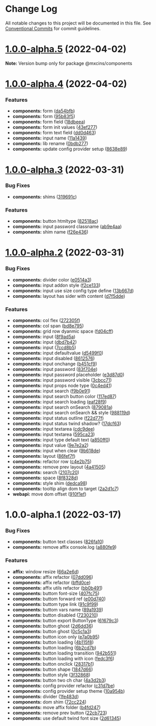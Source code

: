 # Change Log

All notable changes to this project will be documented in this file.
See [Conventional Commits](https://conventionalcommits.org) for commit guidelines.

# [1.0.0-alpha.5](https://github.com/maxiaochuan/mxcins/compare/@mxcins/components@1.0.0-alpha.4...@mxcins/components@1.0.0-alpha.5) (2022-04-02)

**Note:** Version bump only for package @mxcins/components





# [1.0.0-alpha.4](https://github.com/maxiaochuan/mxcins/compare/@mxcins/components@1.0.0-alpha.3...@mxcins/components@1.0.0-alpha.4) (2022-04-02)


### Features

* **components:** form ([da54bfb](https://github.com/maxiaochuan/mxcins/commit/da54bfbc1168c45231af9204aa0cfd4c68a80924))
* **components:** form ([95b83f5](https://github.com/maxiaochuan/mxcins/commit/95b83f5daf5b2148886007fed067b4610c5d72a3))
* **components:** form field ([18dbeea](https://github.com/maxiaochuan/mxcins/commit/18dbeea2c71433d2f97453740cf16c595c8e9498))
* **components:** form init values ([43ef277](https://github.com/maxiaochuan/mxcins/commit/43ef277741e91aa4250199eccc9dd5dacee3a83a))
* **components:** form text field ([dd0d463](https://github.com/maxiaochuan/mxcins/commit/dd0d46359ba405cb5d2d69f36ebb5e256848c137))
* **components:** input name ([11a1439](https://github.com/maxiaochuan/mxcins/commit/11a1439e0f78446021a66b006ece7a97e4ce41f7))
* **components:** lib rename ([0bdb277](https://github.com/maxiaochuan/mxcins/commit/0bdb277c1a6162b4f438cc684d8452b1662bee93))
* **components:** update config provider setup ([8638e89](https://github.com/maxiaochuan/mxcins/commit/8638e8971460ad942e757255b1ef7e464fe57f2d))





# [1.0.0-alpha.3](https://github.com/maxiaochuan/mxcins/compare/@mxcins/components@1.0.0-alpha.2...@mxcins/components@1.0.0-alpha.3) (2022-03-31)


### Bug Fixes

* **components:** shims ([319691c](https://github.com/maxiaochuan/mxcins/commit/319691c1f16c5565a73b7919ba1f39a85ddac096))


### Features

* **components:** button htmltype ([82518ac](https://github.com/maxiaochuan/mxcins/commit/82518ac2d7ada8b23cac6b31e309bbb3fca3ed4d))
* **components:** input password classname ([ab9e4aa](https://github.com/maxiaochuan/mxcins/commit/ab9e4aae3d2f6b500be59b10e4efe4c611ceed51))
* **components:** shim name ([f26e436](https://github.com/maxiaochuan/mxcins/commit/f26e436874c5a5ed673211adc7d665444cb8e0c4))





# [1.0.0-alpha.2](https://github.com/maxiaochuan/mxcins/compare/@mxcins/components@1.0.0-alpha.1...@mxcins/components@1.0.0-alpha.2) (2022-03-31)


### Bug Fixes

* **components:** divider color ([e0514a3](https://github.com/maxiaochuan/mxcins/commit/e0514a312b5d80e63cfcf6e1f24cc6e94227f773))
* **components:** input addon style ([f2ce133](https://github.com/maxiaochuan/mxcins/commit/f2ce133432fe2930409abff9f2c633b41eb77454))
* **components:** input use size config type define ([13b667d](https://github.com/maxiaochuan/mxcins/commit/13b667d79a8341b9ceff35231b8624858504fad5))
* **components:** layout has sider with content ([d7f5dde](https://github.com/maxiaochuan/mxcins/commit/d7f5ddec5aa9bee4d2e51d903d0ab2b88f5f51f4))


### Features

* **components:** col flex ([272305f](https://github.com/maxiaochuan/mxcins/commit/272305fdcb22450b2882f1d4324e7edd435bd6d7))
* **components:** col span ([bd8e795](https://github.com/maxiaochuan/mxcins/commit/bd8e795c976a22f0f20da0cef7b2c12cb8ad6d46))
* **components:** grid row dyanmic space ([fd04cff](https://github.com/maxiaochuan/mxcins/commit/fd04cff3f71f94671f17226287804ca3d5af9d5a))
* **components:** input ([8f9ad5a](https://github.com/maxiaochuan/mxcins/commit/8f9ad5afea40942ab010a51917a0921ed91551cf))
* **components:** input ([dbd7b42](https://github.com/maxiaochuan/mxcins/commit/dbd7b42f13620e7673d4f43036b635c4006d4e50))
* **components:** input ([7ccd8b5](https://github.com/maxiaochuan/mxcins/commit/7ccd8b5ecc06ec99a1e5221331fd0d99bc89c06e))
* **components:** input defaultvalue ([d5499f0](https://github.com/maxiaochuan/mxcins/commit/d5499f034630a600a42024067d98169de989e2de))
* **components:** input disabled ([8612576](https://github.com/maxiaochuan/mxcins/commit/861257637ccc726b057ea844ed38d284a4f8b314))
* **components:** input onchange ([b451cf9](https://github.com/maxiaochuan/mxcins/commit/b451cf9e993c7ba3481d03d8a5619d8ffd6f2dcb))
* **components:** input password ([83f704e](https://github.com/maxiaochuan/mxcins/commit/83f704e2fd5b09c398aaa282033fd2e619500749))
* **components:** input password placeholder ([e3d87d0](https://github.com/maxiaochuan/mxcins/commit/e3d87d03a9a9f2944b8a3bcf2f5d580a2f60739f))
* **components:** input password visible ([3cbcc71](https://github.com/maxiaochuan/mxcins/commit/3cbcc71c3d907eb780c808f66338574a87091027))
* **components:** input props node type ([0c4ed41](https://github.com/maxiaochuan/mxcins/commit/0c4ed41ef842b88a2ce5de4f3827a46b8e6ead34))
* **components:** input search ([f9b0e91](https://github.com/maxiaochuan/mxcins/commit/f9b0e91a9d3e5f23084b32896325326597b66f64))
* **components:** input search button color ([117ed87](https://github.com/maxiaochuan/mxcins/commit/117ed87bf5b885456a911ba6aeb6d697be0e5dac))
* **components:** input search loading ([eaf28f9](https://github.com/maxiaochuan/mxcins/commit/eaf28f99ca30e9c498a27fdc1a41db110c663f47))
* **components:** input search onSearch ([879081a](https://github.com/maxiaochuan/mxcins/commit/879081a52dad9ffab769ebadf9abd2313858d0fc))
* **components:** input search onSearch && style ([988119d](https://github.com/maxiaochuan/mxcins/commit/988119d880d332b31d2865ed11320ae7aaf706e3))
* **components:** input status outline ([f22d77f](https://github.com/maxiaochuan/mxcins/commit/f22d77f4d3d32382ea6cd3bf23fbb3d9464f9466))
* **components:** input status twind shadow? ([17dcf63](https://github.com/maxiaochuan/mxcins/commit/17dcf63814ab1929e5cb8745d0bfe2fc4dc3d8cf))
* **components:** input textarea ([cdc9dee](https://github.com/maxiaochuan/mxcins/commit/cdc9deea86efcf713e81d92f6af4cfc5f7205f5b))
* **components:** input textarea ([595ca23](https://github.com/maxiaochuan/mxcins/commit/595ca23a7a1e23ae663f3edcbe740c189e859501))
* **components:** input type default text ([a850ff0](https://github.com/maxiaochuan/mxcins/commit/a850ff0ea977fdc478fac3f0bbec90d05b5ec0b0))
* **components:** input value ([9e7e2a2](https://github.com/maxiaochuan/mxcins/commit/9e7e2a2f7dfb352aece15c9de152cd4c997becbb))
* **components:** input when clear ([9b618de](https://github.com/maxiaochuan/mxcins/commit/9b618def0f80e3fbac1102d04e956d6d38c1585b))
* **components:** layout ([86fef7f](https://github.com/maxiaochuan/mxcins/commit/86fef7f362f11f59e646e3c584270d9763ee2b15))
* **components:** refactor row ([c4e2b75](https://github.com/maxiaochuan/mxcins/commit/c4e2b75717c57a7ec9940939185cc5adda03297f))
* **components:** remove prev layout ([4a41505](https://github.com/maxiaochuan/mxcins/commit/4a4150538024d497e7a0c5ff98c979f70da2ab3d))
* **components:** search ([2107c20](https://github.com/maxiaochuan/mxcins/commit/2107c20bb9ad6579a8d5cf1a3ac17f3bc7b58a98))
* **components:** space ([8f8328d](https://github.com/maxiaochuan/mxcins/commit/8f8328dcac61d7eff3fef9614f6f9521e4980e3c))
* **components:** style shim ([dedca98](https://github.com/maxiaochuan/mxcins/commit/dedca9801a4e22fa14819dc55de7c8c15a972f16))
* **components:** tooltip align dom to target ([2a2d1c7](https://github.com/maxiaochuan/mxcins/commit/2a2d1c7f6ebc3288cce7c04c11d8b1c66c26cff5))
* **webapi:** move dom offset ([910f1ef](https://github.com/maxiaochuan/mxcins/commit/910f1ef98801f517a2b86b22be8f8f89e2865a48))





# 1.0.0-alpha.1 (2022-03-17)


### Bug Fixes

* **components:** button text classes ([826fa10](https://github.com/maxiaochuan/mxcins/commit/826fa1047a3ecdcfb20f64742bf288b7037bbf3f))
* **components:** remove affix console.log ([a880fe9](https://github.com/maxiaochuan/mxcins/commit/a880fe986a3a9c6e38413ab90963d6df13d71c59))


### Features

* **affix:** window resize ([66a2e6d](https://github.com/maxiaochuan/mxcins/commit/66a2e6d98be4e5a07771b0e3f022fb9909d2cef6))
* **components:** affix refactor ([07dd096](https://github.com/maxiaochuan/mxcins/commit/07dd096d6a5748cff3aadd7b2858f54d35b69db0))
* **components:** affix refactor ([bffd0ce](https://github.com/maxiaochuan/mxcins/commit/bffd0ce71a5602437764fcb52f62bb0cadbed67c))
* **components:** affix utils refactor ([bb0b491](https://github.com/maxiaochuan/mxcins/commit/bb0b49157f26b8725f3e0c66581109a5e3227a1b))
* **components:** buttom font-size ([407fc75](https://github.com/maxiaochuan/mxcins/commit/407fc75934ba86dfccbd6428fb5927311ce0d6fc))
* **components:** buttom forward ref ([e00d740](https://github.com/maxiaochuan/mxcins/commit/e00d74003c8d1315308c06ca92fec1425b29f459))
* **components:** buttom type link ([91c9f99](https://github.com/maxiaochuan/mxcins/commit/91c9f996bbafb5fb9251cc83f5022c78a9e3a8d8))
* **components:** buttom vars name ([89a1939](https://github.com/maxiaochuan/mxcins/commit/89a193957fe58c4c67659f1f21e07c2b39dcf12d))
* **components:** button disabled ([7230210](https://github.com/maxiaochuan/mxcins/commit/72302107dfe11b56cd9f6007a27a0ee1a93f943a))
* **components:** button export ButtonType ([61679c3](https://github.com/maxiaochuan/mxcins/commit/61679c31f001a879c6be6b9a9dbd4b4b95cbc7d4))
* **components:** button ghost ([2d6dd36](https://github.com/maxiaochuan/mxcins/commit/2d6dd363990c81d9948c15ba3341b21499fa22e9))
* **components:** button ghost ([0c5c1a3](https://github.com/maxiaochuan/mxcins/commit/0c5c1a3e32118aba9e83ea8cc349495618117c9c))
* **components:** button icon only ([e7a0b95](https://github.com/maxiaochuan/mxcins/commit/e7a0b95452a25802ec909784bf7e2e99445b915b))
* **components:** button loading ([4b115f8](https://github.com/maxiaochuan/mxcins/commit/4b115f8b6e594023aaa03bc4bedffe6bca567268))
* **components:** button loading ([6b2cd7b](https://github.com/maxiaochuan/mxcins/commit/6b2cd7b0c0b3dea200b0fd5ca189f6ce672c10da))
* **components:** button loading transition ([942b551](https://github.com/maxiaochuan/mxcins/commit/942b551956e1f5a747a79ec27225b8d271a6f9cb))
* **components:** button loading with icon ([fedc3f6](https://github.com/maxiaochuan/mxcins/commit/fedc3f6e39ce2b74368564dfd1ccb0248183ac02))
* **components:** button onclick ([28317b1](https://github.com/maxiaochuan/mxcins/commit/28317b1fbd0517f11720ac5fce54e7384de03175))
* **components:** button shape ([1847d66](https://github.com/maxiaochuan/mxcins/commit/1847d66a14d6fb7d08f825e478a37fcec425f672))
* **components:** button style ([3f32868](https://github.com/maxiaochuan/mxcins/commit/3f32868b1b492da1ea70756a58547da31db88b69))
* **components:** button two ch char ([4a3d2b3](https://github.com/maxiaochuan/mxcins/commit/4a3d2b31a68a2beba59e7639c67c30b558d988fd))
* **components:** config provider refactor ([c31d7be](https://github.com/maxiaochuan/mxcins/commit/c31d7be1116082fe6fa47e251fc52d8019a24300))
* **components:** config provider setup theme ([10a954b](https://github.com/maxiaochuan/mxcins/commit/10a954b0d05926c38d14d9753ef0bb9ea5724719))
* **components:** divider ([1fe483d](https://github.com/maxiaochuan/mxcins/commit/1fe483ddceb29e4f8d1ceadfa64f59c997c1b783))
* **components:** dom shim ([72cc224](https://github.com/maxiaochuan/mxcins/commit/72cc224148fdac728e906e7f55a52ab027712f77))
* **components:** move affix folder ([b4fd247](https://github.com/maxiaochuan/mxcins/commit/b4fd247f9801bd5d518b05018e30916c446becee))
* **components:** remove prev button ([22cb723](https://github.com/maxiaochuan/mxcins/commit/22cb723eda6ad74b35fbf0ac121bf4892a9eb257))
* **components:** use default twind font size ([2d61345](https://github.com/maxiaochuan/mxcins/commit/2d6134581b28905aae7614c3d4bf019028b21ffc))
